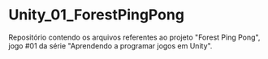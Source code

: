 # Unity_01_ForestPingPong
Repositório contendo os arquivos referentes ao projeto "Forest Ping Pong", jogo #01 da série "Aprendendo a programar jogos em Unity".

